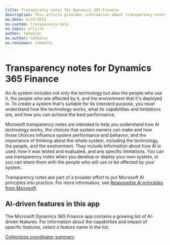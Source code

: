 ```yaml
---
title: Transparency notes for Dynamics 365 Finance
description: This article provides information about transparency notes for Microsoft Dynamics 365 Finance. Transparency notes describe the AI technology that's used in Finance. They include information about how AI is used, how it was tested and evaluated, and any specific limitations.
ms.date: 6/15/2023
ms.custom: transparency-note
ms.topic: article
author: twheeloc
ms.author: twheeloc
ms.reviewer: twheeloc
---
```


# Transparency notes for Dynamics 365 Finance

An AI system includes not only the technology but also the people who use it, the people who are affected by it, and the environment that it's deployed in. To create a system that's suitable for its intended purpose, you must understand how the technology works, what its capabilities and limitations are, and how you can achieve the best performance.

Microsoft transparency notes are intended to help you understand how AI technology works, the choices that system owners can make and how those choices influence system performance and behavior, and the importance of thinking about the whole system, including the technology, the people, and the environment. They include information about how AI is used, how it was tested and evaluated, and any specific limitations. You can use transparency notes when you develop or deploy your own system, or you can share them with the people who will use or be affected by your system.

Transparency notes are part of a broader effort to put Microsoft AI principles into practice. For more information, see [Responsible AI principles from Microsoft](https://www.microsoft.com/ai/responsible-ai).

## AI-driven features in this app

The Microsoft Dynamics 365 Finance app contains a growing list of AI-driven features. For information about the capabilities and impact of specific features, select a feature name in the list.

[Collections coordinator summary](accounts-receivable/CollectionsCoordinatorSummary.md)
